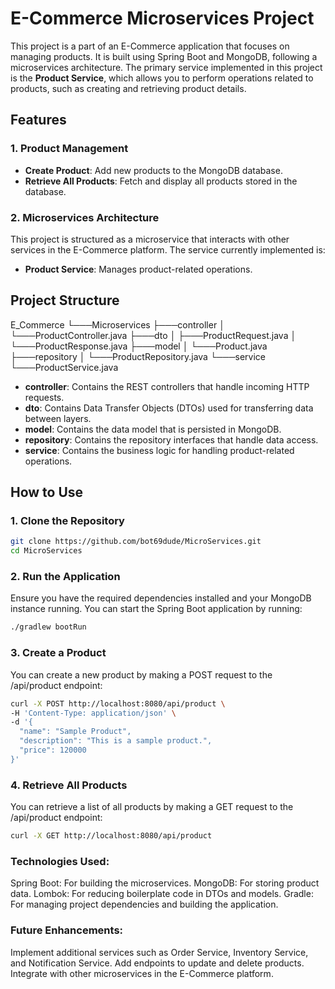 # E-Commerce Microservices Project

This project is a part of an E-Commerce application that focuses on managing products. It is built using Spring Boot and MongoDB, following a microservices architecture. The primary service implemented in this project is the **Product Service**, which allows you to perform operations related to products, such as creating and retrieving product details.

## Features

### 1. Product Management

- **Create Product**: Add new products to the MongoDB database.
- **Retrieve All Products**: Fetch and display all products stored in the database.

### 2. Microservices Architecture

This project is structured as a microservice that interacts with other services in the E-Commerce platform. The service currently implemented is:

- **Product Service**: Manages product-related operations.

## Project Structure

E_Commerce
└───Microservices
├───controller
│ └───ProductController.java
├───dto
│ ├───ProductRequest.java
│ └───ProductResponse.java
├───model
│ └───Product.java
├───repository
│ └───ProductRepository.java
└───service
└───ProductService.java


- **controller**: Contains the REST controllers that handle incoming HTTP requests.
- **dto**: Contains Data Transfer Objects (DTOs) used for transferring data between layers.
- **model**: Contains the data model that is persisted in MongoDB.
- **repository**: Contains the repository interfaces that handle data access.
- **service**: Contains the business logic for handling product-related operations.

## How to Use

### 1. Clone the Repository

```bash
git clone https://github.com/bot69dude/MicroServices.git
cd MicroServices
```

### 2. Run the Application

Ensure you have the required dependencies installed and your MongoDB instance running. You can start the Spring Boot application by running:

```bash
./gradlew bootRun
```

### 3. Create a Product
You can create a new product by making a POST request to the /api/product endpoint:

```bash
curl -X POST http://localhost:8080/api/product \
-H 'Content-Type: application/json' \
-d '{
  "name": "Sample Product",
  "description": "This is a sample product.",
  "price": 120000
}'
```

### 4. Retrieve All Products
You can retrieve a list of all products by making a GET request to the /api/product endpoint:

```bash
curl -X GET http://localhost:8080/api/product
```

### Technologies Used:

Spring Boot: For building the microservices.
MongoDB: For storing product data.
Lombok: For reducing boilerplate code in DTOs and models.
Gradle: For managing project dependencies and building the application.

### Future Enhancements:

Implement additional services such as Order Service, Inventory Service, and Notification Service.
Add endpoints to update and delete products.
Integrate with other microservices in the E-Commerce platform.